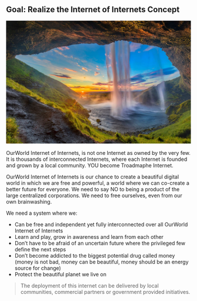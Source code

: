 
## **Goal: Realize the Internet of Internets Concept**

![image alt text](img/waterfall.png)

OurWorld Internet of Internets, is not one Internet as owned by the very few. It is thousands of interconnected Internets, where each Internet is founded and grown by a local community. YOU become Troadmaphe Internet.

OurWorld Internet of Internets is our chance to create a beautiful digital world in which we are free and powerful, a world where we can co-create a better future for everyone. We need to say NO to being a product of the large centralized corporations. We need to free ourselves, even from our own brainwashing.

We need a system where we:

* Can be free and independent yet fully interconnected over all OurWorld Internet of Internets
* Learn and play, grow in awareness and learn from each other
* Don’t have to be afraid of an uncertain future where the privileged few define the next steps
* Don’t become addicted to the biggest potential drug called money (money is not bad, money can be beautiful, money should be an energy source for change)
* Protect the beautiful planet we live on

> The deployment of this internet can be delivered by local communities, commercial partners or government provided initiatives.

